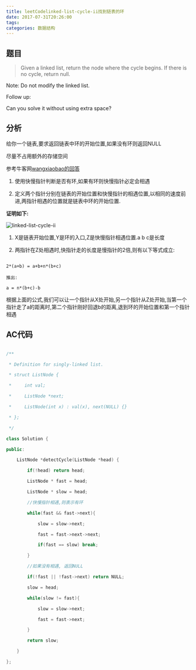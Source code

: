 ```yaml
---
title: leetCodelinked-list-cycle-ii找到链表的环
date: 2017-07-31T20:26:00
tags:
categories: 数据结构
---
```


## 题目


>Given a linked list, return the node where the cycle begins. If there is no cycle, return null.

Note: Do not modify the linked list.

Follow up:

Can you solve it without using extra space?


## 分析


给你一个链表,要求返回链表中环的开始位置,如果没有环则返回NULL

尽量不占用额外的存储空间



参考牛客网[wangxiaobao的回答](https://www.nowcoder.com/questionTerminal/6e630519bf86480296d0f1c868d425ad)



1. 使用快慢指针判断是否有环,如果有环则快慢指针必定会相遇

2. 定义两个指针分别在链表的开始位置和快慢指针的相遇位置,以相同的速度前进,两指针相遇的位置就是链表中环的开始位置.



__证明如下:__



![linked-list-cycle-ii](http://uploadfiles.nowcoder.com/images/20150812/122270_1439340467801_QQ%E6%88%AA%E5%9B%BE20150812084712.jpg)



1. X是链表开始位置,Y是环的入口,Z是快慢指针相遇位置.a b c是长度

2. 两指针在Z处相遇时,快指针走的长度是慢指针的2倍,则有以下等式成立:



```

2*(a+b) = a+b+n*(b+c)

推出:

a = n*(b+c)-b

```



根据上面的公式,我们可以让一个指针从X处开始,另一个指针从Z处开始,当第一个指针走了a的距离时,第二个指针刚好回退b的距离,退到环的开始位置和第一个指针相遇



## AC代码



```cpp

/**

 * Definition for singly-linked list.

 * struct ListNode {

 *     int val;

 *     ListNode *next;

 *     ListNode(int x) : val(x), next(NULL) {}

 * };

 */

class Solution {

public:

    ListNode *detectCycle(ListNode *head) {

        if(!head) return head;

        ListNode * fast = head;

        ListNode * slow = head;

        //快慢指针相遇,则表示有环

        while(fast && fast->next){

            slow = slow->next;

            fast = fast->next->next;

            if(fast == slow) break;

        }

        //如果没有相遇, 返回NULL

        if(!fast || !fast->next) return NULL;

        slow = head;

        while(slow != fast){

            slow = slow->next;

            fast = fast->next;

        }

        return slow;

    }

};

```
    